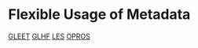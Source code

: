 # Flexible Usage of Metadata

[GLEET](source/guide/Gallery/GLEET.md)
[GLHF](source/guide/Gallery/GLHF.md)
[LES](source/guide/Gallery/LES.md)
[OPROS](source/guide/Gallery/OPROS.md)
